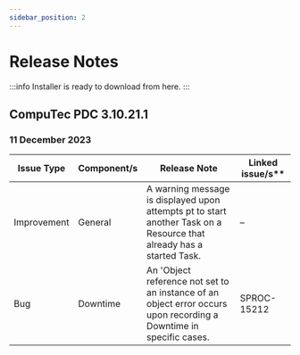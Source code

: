 ```yaml
---
sidebar_position: 2
---
```


# Release Notes

:::info
Installer is ready to download from here<!-- TODO: Link -->.
:::

## CompuTec PDC 3.10.21.1

### 11 December 2023

| Issue Type  | Component/s | Release Note                                                                                                         | Linked issue/s\*\* |
| ----------- | ----------- | -------------------------------------------------------------------------------------------------------------------- | ------------------ |
| Improvement | General     | A warning message is displayed upon attempts pt to start another Task on a Resource that already has a started Task. | –                  |
| Bug         | Downtime    | An 'Object reference not set to an instance of an object error occurs upon recording a Downtime in specific cases.   | SPROC-15212        |

<!-- TODO: Add remaining release notes -->
